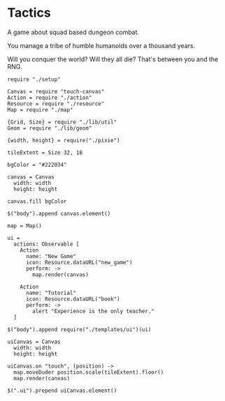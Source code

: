 Tactics
=======

A game about squad based dungeon combat.

You manage a tribe of humble humanoids over a thousand years.

Will you conquer the world? Will they all die? That's between you and the RNG.

    require "./setup"

    Canvas = require "touch-canvas"
    Action = require "./action"
    Resource = require "./resource"
    Map = require "./map"

    {Grid, Size} = require "./lib/util"
    Geom = require "./lib/geom"

    {width, height} = require("./pixie")

    tileExtent = Size 32, 18

    bgColor = "#222034"

    canvas = Canvas
      width: width
      height: height

    canvas.fill bgColor

    $("body").append canvas.element()

    map = Map()

    ui =
      actions: Observable [
        Action
          name: "New Game"
          icon: Resource.dataURL("new_game")
          perform: ->
            map.render(canvas)

        Action
          name: "Tutorial"
          icon: Resource.dataURL("book")
          perform: ->
            alert "Experience is the only teacher."
      ]

    $("body").append require("./templates/ui")(ui)

    uiCanvas = Canvas
      width: width
      height: height

    uiCanvas.on "touch", (position) ->
      map.moveDuder position.scale(tileExtent).floor()
      map.render(canvas)

    $(".ui").prepend uiCanvas.element()
